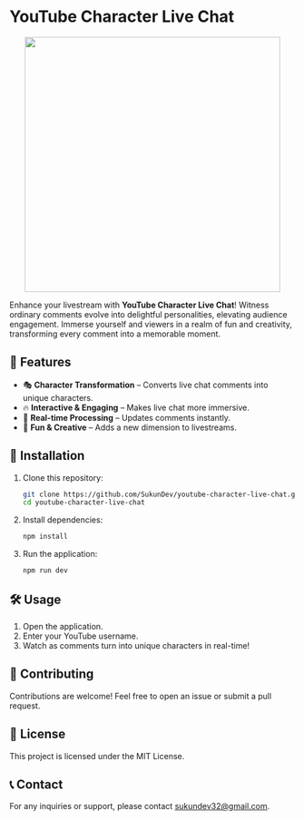 # YouTube Character Live Chat

<p align="center">
    <img src="public/example.gif" width="450" />
</p>

Enhance your livestream with **YouTube Character Live Chat**! Witness ordinary comments evolve into delightful personalities, elevating audience engagement. Immerse yourself and viewers in a realm of fun and creativity, transforming every comment into a memorable moment.

## 🚀 Features

- 🎭 **Character Transformation** – Converts live chat comments into unique characters.
- 🔥 **Interactive & Engaging** – Makes live chat more immersive.
- 📡 **Real-time Processing** – Updates comments instantly.
- 🎉 **Fun & Creative** – Adds a new dimension to livestreams.

## 📌 Installation

1. Clone this repository:
   ```bash
   git clone https://github.com/SukunDev/youtube-character-live-chat.git
   cd youtube-character-live-chat
   ```
2. Install dependencies:
   ```bash
   npm install
   ```
3. Run the application:
   ```bash
   npm run dev
   ```

## 🛠️ Usage

1. Open the application.
2. Enter your YouTube username.
3. Watch as comments turn into unique characters in real-time!

## 🤝 Contributing

Contributions are welcome! Feel free to open an issue or submit a pull request.

## 📜 License

This project is licensed under the MIT License.

## 📞 Contact

For any inquiries or support, please contact <a href="mailto:sukundev32@gmail.com">sukundev32@gmail.com</a>.
